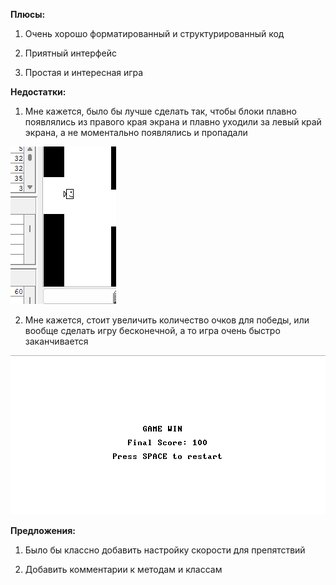 **Плюсы:**

1) Очень хорошо форматированный и структурированный код

2) Приятный интерфейс

3) Простая и интересная игра

**Недостатки:**

1) Мне кажется, было бы лучше сделать так, чтобы блоки плавно появлялись из правого края экрана и плавно уходили за левый край экрана, а не моментально появлялись и пропадали

![alt text](review-images/image-1.png)

2) Мне кажется, стоит увеличить количество очков для победы, или вообще сделать игру бесконечной, а то игра очень быстро заканчивается

![alt text](review-images/image-2.png)


**Предложения:**

1) Было бы классно добавить настройку скорости для препятствий

2) Добавить комментарии к методам и классам
